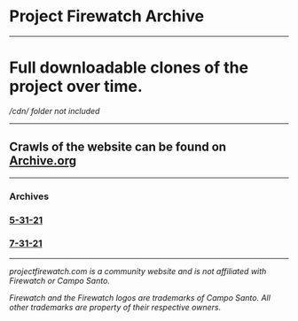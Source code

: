 # Project Firewatch Archive

---

# Full downloadable clones of the project over time.

*/cdn/ folder not included*

---

## Crawls of the website can be found on [Archive.org](https://web.archive.org/web/*/https://projectfirewatch.com)

---

### Archives

### [5-31-21](/cdn/rar/Firewatch-Guide-5-31-21.rar)


### [7-31-21](/cdn/rar/ProjectFirewatch-8-1-21.rar)

---

*projectfirewatch.com is a community website and is not affiliated with Firewatch or Campo Santo.*

*Firewatch and the Firewatch logos are trademarks of Campo Santo. All other trademarks are property of their respective owners.*
